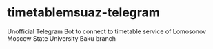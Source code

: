 # timetablemsuaz-telegram
Unofficial Telegram Bot to connect to timetable service of Lomosonov Moscow State University Baku branch
